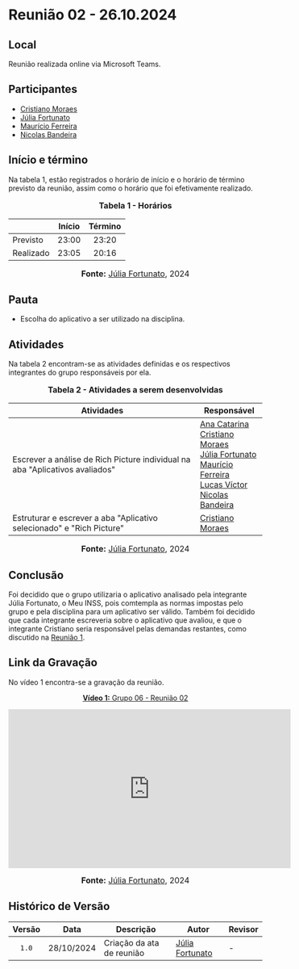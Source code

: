 # Reunião 02 - 26.10.2024

## Local

Reunião realizada online via Microsoft Teams.

## Participantes

* [Cristiano Moraes](http://github.com/CristianoMoraiss)
* [Júlia Fortunato](http://github.com/julia-fortunato)
* [Maurício Ferreira](https://github.com/mauricio-araujoo)
* [Nicolas Bandeira](http://github.com/nickgehjk)

## Início e término

Na tabela 1, estão registrados o horário de início e o horário de término previsto da reunião, assim como o horário que foi efetivamente realizado.

<div align="center">
  <font size="3"><p style="text-align: center"><b>Tabela 1 - Horários</b></p></font>
</div>

|               | Início   | Término   |
| ------------- | :--------------: | :---------------: |
| Previsto      |      23:00       |      23:20        |
| Realizado     |      23:05       |      20:16        |

<div align="center">
  <font size="3"><p style="text-align: center;"><b>Fonte:</b> <a href="https://github.com/julia-fortunato">Júlia Fortunato</a>, 2024</p></font>
</div>


## Pauta

* Escolha do aplicativo a ser utilizado na disciplina.

## Atividades

Na tabela 2 encontram-se as atividades definidas e os respectivos integrantes do grupo responsáveis por ela.

<div align="center">
<font size="3"><p style="text-align: center"><b>Tabela 2 - Atividades a serem desenvolvidas</b></p></font>

<table>
  <thead>
    <tr>
      <th>Atividades</th>
      <th>Responsável</th>
    </tr>
  </thead>
  <tbody>
    <tr>
      <td>
        Escrever a análise de Rich Picture individual na aba "Aplicativos avaliados"
      </td>
      <td>
        <a href="http://github.com/an4catarina">Ana Catarina</a><br>
        <a href="http://github.com/CristianoMoraiss">Cristiano Moraes</a><br>
        <a href="https://github.com/julia-fortunato">Júlia Fortunato</a><br>
        <a href="https://github.com/mauricio-araujoo">Maurício Ferreira</a><br>
        <a href="https://github.com/Lucas13032003">Lucas Víctor</a><br>
        <a href="http://github.com/nickgehjk">Nicolas Bandeira</a><br>
      </td>
    </tr>
     <tr>
        <td>
          Estruturar e escrever a aba "Aplicativo selecionado" e "Rich Picture"
        </td>
        <td>
          <a href="https://github.com/CristianoMoraiss">Cristiano Moraes</a>
        </td>
      </tr>
  </tbody>
</table>



<font size="3"><p style="text-align: center"><b>Fonte:</b> <a href="https://github.com/julia-fortunato">Júlia Fortunato</a>, 2024</p></font>
</div>

## Conclusão

Foi decidido que o grupo utilizaria o aplicativo analisado pela integrante Júlia Fortunato, o Meu INSS, pois comtempla as normas impostas pelo grupo e pela disciplina para um aplicativo ser válido. Também foi decidido que cada integrante escreveria sobre o aplicativo que avaliou, e que o integrante Cristiano seria responsável pelas demandas restantes, como discutido na [Reunião 1](Reuniao01_23.10.2024.md).

## Link da Gravação

No vídeo 1 encontra-se a gravação da reunião.

<div align="center">
<p style="text-align: center"><a href="https://youtu.be/F9ICLmGoomk?si=5A3nPAqKAolNsS6O" target="blanket"><b>Vídeo 1:</b> Grupo 06 - Reunião 02</a></p>

<iframe width="560" height="315" src="https://www.youtube.com/embed/F9ICLmGoomk?si=X432B3VTusweqo-M" title="Apresentação 1" frameborder="0" allow="accelerometer; autoplay; clipboard-write; encrypted-media; gyroscope; picture-in-picture; web-share" allowfullscreen></iframe>

<font size="3"><p style="text-align: center"><b>Fonte:</b> <a href="https://github.com/julia-fortunato">Júlia Fortunato</a>, 2024</p></font>
</div >


## Histórico de Versão

| Versão | Data | Descrição | Autor | Revisor |
| :----: | ---- | --------- | ----- | ------- |
| `1.0`  |28/10/2024| Criação da ata de reunião | [Júlia Fortunato](https://github.com/julia-fortunato) |-|